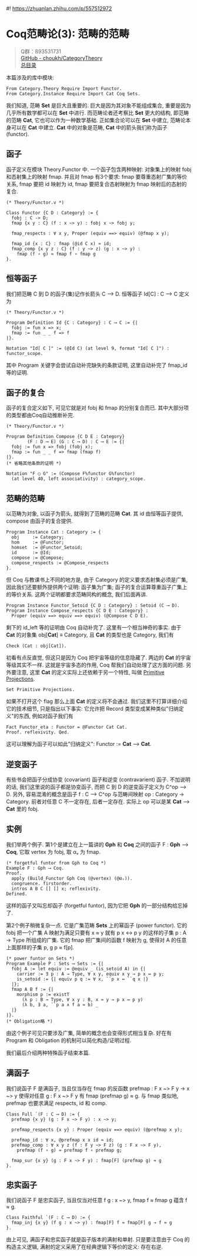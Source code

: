 #! https://zhuanlan.zhihu.com/p/557512972
# Coq范畴论(3): 范畴的范畴

> Q群：893531731  
> [GitHub - choukh/CategoryTheory](https://github.com/choukh/CategoryTheory)  
> [总目录](https://zhuanlan.zhihu.com/p/556697215)  

本篇涉及的库中模块:

```Coq
From Category.Theory Require Import Functor.
From Category.Instance Require Import Cat Coq Sets.
```

我们知道, 范畴 **Set** 是巨大且重要的. 巨大是因为其对象不能组成集合, 重要是因为几乎所有数学都可以在 **Set** 中进行. 而范畴论者还考察比 **Set** 更大的结构, 即范畴的范畴 **Cat**, 它也可以作为一种数学基础. 正如集合论可以在 **Set** 中建立, 范畴论本身可以在 **Cat** 中建立. **Cat** 中的对象是范畴, **Cat** 中的箭头我们称为函子 (functor).

## 函子

函子定义在模块 Theory.Functor 中. 一个函子包含两种映射: 对象集上的映射 fobj 和态射集上的映射 fmap. 并且对 fmap 有3个要求: fmap 要尊重态射广集的等价关系, fmap 要把 id 映射为 id, fmap 要把复合态射映射为 fmap 映射后的态射的复合.

```Coq
(* Theory/Functor.v *)

Class Functor {C D : Category} := {
  fobj : C -> D;
  fmap {x y : C} (f : x ~> y) : fobj x ~> fobj y;

  fmap_respects : ∀ x y, Proper (equiv ==> equiv) (@fmap x y);

  fmap_id {x : C} : fmap (@id C x) ≈ id;
  fmap_comp {x y z : C} (f : y ~> z) (g : x ~> y) :
    fmap (f ∘ g) ≈ fmap f ∘ fmap g
}.
```

## 恒等函子

我们把范畴 C 到 D 的函子(集)记作长箭头 C ⟶ D. 恒等函子 Id[C] : C ⟶ C 定义为

```Coq
(* Theory/Functor.v *)

Program Definition Id {C : Category} : C ⟶ C := {|
  fobj := fun x => x;
  fmap := fun _ _ f => f
|}.

Notation "Id[ C ]" := (@Id C) (at level 9, format "Id[ C ]") : functor_scope.
```

其中 Program 关键字会尝试自动补完缺失的条款证明, 这里自动补完了 fmap_id 等的证明.

## 函子的复合

函子的复合定义如下, 可见它就是对 fobj 和 fmap 的分别复合而已. 其中大部分项的类型都由Coq自动推断补完.

```Coq
(* Theory/Functor.v *)

Program Definition Compose {C D E : Category}
        (F : D ⟶ E) (G : C ⟶ D) : C ⟶ E := {|
  fobj := fun x => fobj (fobj x);
  fmap := fun _ _ f => fmap (fmap f)
|}.
(* 省略其他条款的证明 *)

Notation "F ◯ G" := (Compose F%functor G%functor)
  (at level 40, left associativity) : category_scope.
```

## 范畴的范畴

以范畴为对象, 以函子为箭头, 就得到了范畴的范畴 **Cat**. 其 id 由恒等函子提供, compose 由函子的复合提供.

```Coq
Program Instance Cat : Category := {
  obj     := Category;
  hom     := @Functor;
  homset  := @Functor_Setoid;
  id      := @Id;
  compose := @Compose;
  compose_respects := @Compose_respects
}.
```

但 Coq 与教课书上不同的地方是, 由于 Category 的定义要求态射集必须是广集, 因此我们还要额外提供两个证明: 函子集为广集; 函子的复合运算尊重函子广集上的等价关系. 这两个证明都要求范畴同构的概念, 我们后面再讲.

```Coq
Program Instance Functor_Setoid {C D : Category} : Setoid (C ⟶ D).
Program Instance Compose_respects {C D E : Category} :
  Proper (equiv ==> equiv ==> equiv) (@Compose C D E).
```

剩下的 id_left 等的证明由 Coq 自动补完了. 这里有一个相当神奇的事实. 由于 **Cat** 的对象集 obj[**Cat**] ≡ Category, 且 **Cat** 的类型也是 Category, 我们有

```Coq
Check (Cat : obj[Cat]).
```

初看有点反直觉, 但这只是因为 Coq 把宇宙等级的信息隐藏了. 两边的 **Cat** 的宇宙等级其实不一样. 这就是宇宙多态的作用, Coq 帮我们自动处理了这方面的问题. 另外要注意, 这里 **Cat** 的定义实际上还依赖于另一个特性, 叫做 [Primitive Projections](https://coq.inria.fr/refman/language/core/records.html#primitive-projections).

```
Set Primitive Projections.
```

如果不打开这个 flag 那么上面 **Cat** 的定义将不会通过. 我们这里不打算详细介绍它的技术细节, 只是指出以下事实: 它允许把 Record 类型变成某种类似"归纳定义"的东西, 例如对函子我们有

```Coq
Fact Functor_eta : Functor = @Functor Cat Cat.
Proof. reflexivity. Qed.
```

这可以理解为函子可以如此"归纳定义": Functor := **Cat** ⟶ **Cat**.

## 逆变函子

有些书会把函子分成协变 (covariant) 函子和逆变 (contravarient) 函子. 不加说明的话, 我们这里说的函子都是协变函子, 而把 C 到 D 的逆变函子定义为 C^op ⟶ D. 另外, 容易混淆的概念是函子 f : C ⟶ C^op 与范畴间映射 op : Category → Category. 前者对任意 C 不一定存在, 后者一定存在. 实际上 op 可以是某 **Cat** ⟶ **Cat** 里的 fobj.

## 实例

我们举两个例子. 第1个是建立在上一篇讲的 **Gph** 和 **Coq** 之间的函子 F : **Gph** ⟶ **Coq**, 它取 vertex 为 fobj, 取 αᵥ 为 fmap.

```Coq
(* forgetful funtor from Gph to Coq *)
Example F : Gph ⟶ Coq.
Proof.
  apply (Build_Functor Gph Coq (@vertex) (@αᵥ)).
  congruence. firstorder.
  intros A B C [] [] x; reflexivity.
Defined.
```

这样的函子又叫忘却函子 (forgetful funtor), 因为它把 **Gph** 的一部分结构给忘掉了.

第2个例子稍微复杂一点. 它是广集范畴 **Sets** 上的幂函子 (power functor). 它的 fobj 把一个广集 A 映射为满足只要有 x ≈ y 就有 p x ↔ p y 的这样的子集 p : A → Type 所组成的广集. 它的 fmap 把广集间的函数 f 映射为 g, 使得对 A 的任意上面那样的子集 p, g p ≈ f[p].

```Coq
(* power funtor on Sets *)
Program Example P : Sets ⟶ Sets := {|
  fobj A := let equiv := @equiv _ (is_setoid A) in {|
    carrier := ∃ p : A → Type, ∀ x y, equiv x y → p x ↔ p y;
    is_setoid := {| equiv p q := ∀ x, ``p x ↔ ``q x |}
  |};
  fmap A B f := {|
    morphism p := existT
      (λ p : B → Type, ∀ x y : B, x ≈ y → p x ↔ p y)
      (λ b, ∃ a, ``p a ∧ f a ≈ b) _
  |}
|}.
(* Obligation略 *)
```

由这个例子可见只要涉及广集, 简单的概念也会变得形式相当复杂. 好在有 Program 和 Obligation 的机制可以简化构造/证明过程.

我们最后介绍两种特殊函子结束本篇.

## 满函子

我们说函子 F 是满函子, 当且仅当存在 fmap 的反函数 prefmap : F x ~> F y → x ~> y 使得对任意 g : F x ~> F y 有 fmap (prefmap g) ≈ g. 与 fmap 类似地, prefmap 也要求满足 respects, id 和 comp.

```Coq
Class Full `(F : C ⟶ D) := {
  prefmap {x y} (g : F x ~> F y) : x ~> y;

  prefmap_respects {x y} : Proper (equiv ==> equiv) (@prefmap x y);

  prefmap_id : ∀ x, @prefmap x x id ≈ id;
  prefmap_comp : ∀ x y z (f : F y ~> F z) (g : F x ~> F y),
    prefmap (f ∘ g) ≈ prefmap f ∘ prefmap g;

  fmap_sur {x y} (g : F x ~> F y) : fmap[F] (prefmap g) ≈ g
}.
```

## 忠实函子

我们说函子 F 是忠实函子, 当且仅当对任意 f g : x ~> y, fmap f ≈ fmap g 蕴含 f ≈ g.

```Coq
Class Faithful `(F : C ⟶ D) := {
  fmap_inj {x y} (f g : x ~> y) : fmap[F] f ≈ fmap[F] g → f ≈ g
}.
```

由上可见, 满函子和忠实函子就是函子版本的满射和单射. 只是要注意由于 Coq 的构造主义逻辑, 满射的定义采用了在经典逻辑下等价的定义: 存在右逆.
